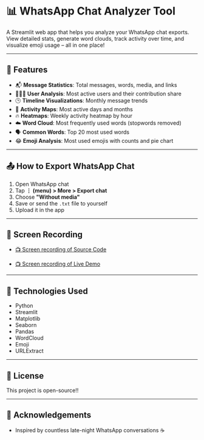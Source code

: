 # 📊 WhatsApp Chat Analyzer Tool

A Streamlit web app that helps you analyze your WhatsApp chat exports. View detailed stats, generate word clouds, track activity over time, and visualize emoji usage – all in one place!

---

## 🚀 Features

- 📬 **Message Statistics**: Total messages, words, media, and links  
- 🧑‍🤝‍🧑 **User Analysis**: Most active users and their contribution share  
- 🕒 **Timeline Visualizations**: Monthly message trends  
- 📅 **Activity Maps**: Most active days and months  
- 🔥 **Heatmaps**: Weekly activity heatmap by hour  
- ☁️ **Word Cloud**: Most frequently used words (stopwords removed)  
- 🗣️ **Common Words**: Top 20 most used words  
- 😂 **Emoji Analysis**: Most used emojis with counts and pie chart  

---

## 📤 How to Export WhatsApp Chat

1. Open WhatsApp chat  
2. Tap **⋮ (menu) > More > Export chat**  
3. Choose **"Without media"**  
4. Save or send the `.txt` file to yourself  
5. Upload it in the app  

---

## 🎥 Screen Recording

- [📺 Screen recording of Source Code](https://youtu.be/nc6A0FqhKf4)
 
- [📺 Screen recording of Live Demo](https://youtu.be/Ur38zi8m0fc)

---

## 🔧 Technologies Used

- Python  
- Streamlit  
- Matplotlib  
- Seaborn  
- Pandas  
- WordCloud  
- Emoji  
- URLExtract  

---

## 📃 License

This project is open-source!!

---

## 🙌 Acknowledgements

- Inspired by countless late-night WhatsApp conversations ☕
